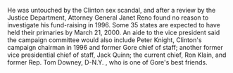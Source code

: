 He was untouched by the Clinton sex scandal, and after a review by the Justice Department, Attorney General Janet Reno found no reason to investigate his fund-raising in 1996.
Some 35 states are expected to have held their primaries by March 21, 2000.
An aide to the vice president said the campaign committee would also include Peter Knight, Clinton's campaign chairman in 1996 and former Gore chief of staff; another former vice presidential chief of staff, Jack Quinn; the current chief, Ron Klain, and former Rep. Tom Downey, D-N.Y.
, who is one of Gore's best friends.
